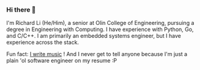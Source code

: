 ### Hi there 👋

I'm Richard Li (He/Him), a senior at Olin College of Engineering, pursuing a degree in Engineering with Computing. I have experience with Python, Go, and C/C++. I am primarily an embedded systems engineer, but I have experience across the stack.

Fun fact: [I write music](https://open.spotify.com/artist/46oNo84Ob0RXNWn3JVb5w7) ! And I never get to tell anyone because I'm just a plain 'ol software engineer on my resume :P



<!--
**richardli03/richardli03** is a ✨ _special_ ✨ repository because its `README.md` (this file) appears on your GitHub profile.

Here are some ideas to get you started:

- 🔭 I’m currently working on ...
- 🌱 I’m currently learning ...
- 👯 I’m looking to collaborate on ...
- 🤔 I’m looking for help with ...
- 💬 Ask me about ...
- 📫 How to reach me: ...
- 😄 Pronouns: ...
- ⚡ Fun fact: ...
-->
